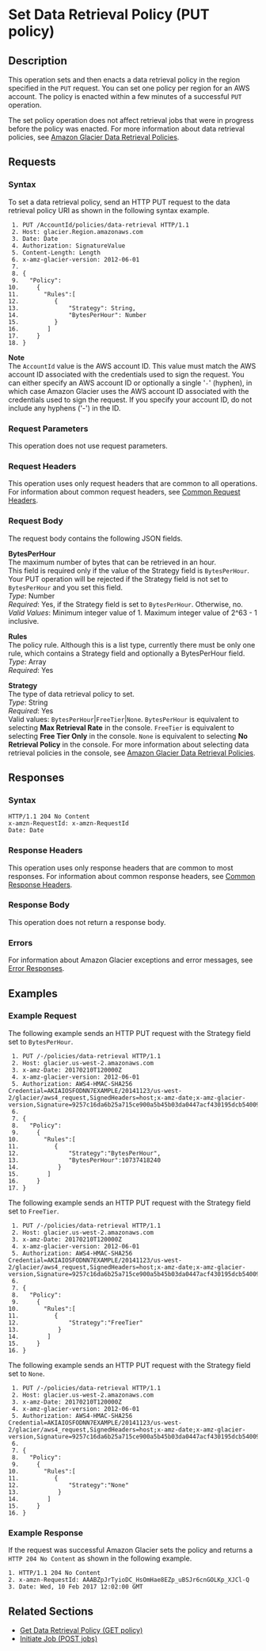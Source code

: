 # Set Data Retrieval Policy \(PUT policy\)<a name="api-SetDataRetrievalPolicy"></a>

## Description<a name="api-SetDataRetrievalPolicy-description"></a>

This operation sets and then enacts a data retrieval policy in the region specified in the `PUT` request\. You can set one policy per region for an AWS account\. The policy is enacted within a few minutes of a successful `PUT` operation\. 

 The set policy operation does not affect retrieval jobs that were in progress before the policy was enacted\. For more information about data retrieval policies, see [Amazon Glacier Data Retrieval Policies](data-retrieval-policy.md)\. 

## Requests<a name="api-SetDataRetrievalPolicy-requests"></a>

### Syntax<a name="api-SetDataRetrievalPolicy-requests-syntax"></a>

To set a data retrieval policy, send an HTTP PUT request to the data retrieval policy URI as shown in the following syntax example\.

```
 1. PUT /AccountId/policies/data-retrieval HTTP/1.1
 2. Host: glacier.Region.amazonaws.com
 3. Date: Date
 4. Authorization: SignatureValue
 5. Content-Length: Length
 6. x-amz-glacier-version: 2012-06-01
 7. 			
 8. {
 9.   "Policy":
10.     {
11.       "Rules":[
12.          {
13.              "Strategy": String,
14.              "BytesPerHour": Number          
15.          }
16.        ]
17.     }
18. }
```

**Note**  
The `AccountId` value is the AWS account ID\. This value must match the AWS account ID associated with the credentials used to sign the request\. You can either specify an AWS account ID or optionally a single '`-`' \(hyphen\), in which case Amazon Glacier uses the AWS account ID associated with the credentials used to sign the request\. If you specify your account ID, do not include any hyphens \('\-'\) in the ID\.

### Request Parameters<a name="api-SetDataRetrievalPolicy-requests-parameters"></a>

This operation does not use request parameters\.

### Request Headers<a name="api-SetDataRetrievalPolicy-requests-headers"></a>

This operation uses only request headers that are common to all operations\. For information about common request headers, see [Common Request Headers](api-common-request-headers.md)\.

### Request Body<a name="api-SetDataRetrievalPolicy-requests-elements"></a>

The request body contains the following JSON fields\.

**BytesPerHour**  
The maximum number of bytes that can be retrieved in an hour\.  
This field is required only if the value of the Strategy field is `BytesPerHour`\. Your PUT operation will be rejected if the Strategy field is not set to `BytesPerHour` and you set this field\.  
*Type*: Number  
*Required*: Yes, if the Strategy field is set to `BytesPerHour`\. Otherwise, no\.  
*Valid Values*: Minimum integer value of 1\. Maximum integer value of 2^63 \- 1 inclusive\.

**Rules**  
The policy rule\. Although this is a list type, currently there must be only one rule, which contains a Strategy field and optionally a BytesPerHour field\.  
*Type*: Array  
*Required*: Yes

**Strategy**  
The type of data retrieval policy to set\.  
*Type*: String  
*Required*: Yes  
Valid values: `BytesPerHour`\|`FreeTier`\|`None`\. `BytesPerHour` is equivalent to selecting **Max Retrieval Rate** in the console\. `FreeTier` is equivalent to selecting **Free Tier Only** in the console\. `None` is equivalent to selecting **No Retrieval Policy** in the console\. For more information about selecting data retrieval policies in the console, see [Amazon Glacier Data Retrieval Policies](data-retrieval-policy.md)\.

## Responses<a name="api-SetDataRetrievalPolicy-responses"></a>

### Syntax<a name="api-SetDataRetrievalPolicyresponse-syntax"></a>

```
HTTP/1.1 204 No Content
x-amzn-RequestId: x-amzn-RequestId
Date: Date
```

### Response Headers<a name="api-SetDataRetrievalPolicy-responses-headers"></a>

This operation uses only response headers that are common to most responses\. For information about common response headers, see [Common Response Headers](api-common-response-headers.md)\.

### Response Body<a name="api-SetDataRetrievalPolicy-responses-elements"></a>

This operation does not return a response body\.

### Errors<a name="api-SetDataRetrievalPolicy-responses-errors"></a>

For information about Amazon Glacier exceptions and error messages, see [Error Responses](api-error-responses.md)\.

## Examples<a name="api-SetDataRetrievalPolicy-examples"></a>

### Example Request<a name="api-SetDataRetrievalPolicy-example-request"></a>

The following example sends an HTTP PUT request with the Strategy field set to `BytesPerHour`\. 

```
 1. PUT /-/policies/data-retrieval HTTP/1.1
 2. Host: glacier.us-west-2.amazonaws.com
 3. x-amz-Date: 20170210T120000Z
 4. x-amz-glacier-version: 2012-06-01
 5. Authorization: AWS4-HMAC-SHA256 Credential=AKIAIOSFODNN7EXAMPLE/20141123/us-west-2/glacier/aws4_request,SignedHeaders=host;x-amz-date;x-amz-glacier-version,Signature=9257c16da6b25a715ce900a5b45b03da0447acf430195dcb540091b12966f2a2
 6. 			
 7. {
 8.   "Policy":
 9.     {
10.       "Rules":[
11.          {
12.              "Strategy":"BytesPerHour",
13.              "BytesPerHour":10737418240       
14.           }
15.        ]
16.     }
17. }
```

The following example sends an HTTP PUT request with the Strategy field set to `FreeTier`\. 

```
 1. PUT /-/policies/data-retrieval HTTP/1.1
 2. Host: glacier.us-west-2.amazonaws.com
 3. x-amz-Date: 20170210T120000Z
 4. x-amz-glacier-version: 2012-06-01
 5. Authorization: AWS4-HMAC-SHA256 Credential=AKIAIOSFODNN7EXAMPLE/20141123/us-west-2/glacier/aws4_request,SignedHeaders=host;x-amz-date;x-amz-glacier-version,Signature=9257c16da6b25a715ce900a5b45b03da0447acf430195dcb540091b12966f2a2
 6. 			
 7. {
 8.   "Policy":
 9.     {
10.       "Rules":[
11.          {
12.              "Strategy":"FreeTier"   
13.           }
14.        ]
15.     }
16. }
```

The following example sends an HTTP PUT request with the Strategy field set to `None`\. 

```
 1. PUT /-/policies/data-retrieval HTTP/1.1
 2. Host: glacier.us-west-2.amazonaws.com
 3. x-amz-Date: 20170210T120000Z
 4. x-amz-glacier-version: 2012-06-01
 5. Authorization: AWS4-HMAC-SHA256 Credential=AKIAIOSFODNN7EXAMPLE/20141123/us-west-2/glacier/aws4_request,SignedHeaders=host;x-amz-date;x-amz-glacier-version,Signature=9257c16da6b25a715ce900a5b45b03da0447acf430195dcb540091b12966f2a2
 6. 			
 7. {
 8.   "Policy":
 9.     {
10.       "Rules":[
11.          {
12.              "Strategy":"None"   
13.           }
14.        ]
15.     }
16. }
```

### Example Response<a name="api-SetDataRetrievalPolicy-example-response"></a>

If the request was successful Amazon Glacier sets the policy and returns a `HTTP 204 No Content` as shown in the following example\.

```
1. HTTP/1.1 204 No Content
2. x-amzn-RequestId: AAABZpJrTyioDC_HsOmHae8EZp_uBSJr6cnGOLKp_XJCl-Q
3. Date: Wed, 10 Feb 2017 12:02:00 GMT
```

## Related Sections<a name="related-sections-SetDataRetrievalPolicy"></a>
+ [Get Data Retrieval Policy \(GET policy\)](api-GetDataRetrievalPolicy.md)
+ [Initiate Job \(POST jobs\)](api-initiate-job-post.md)
